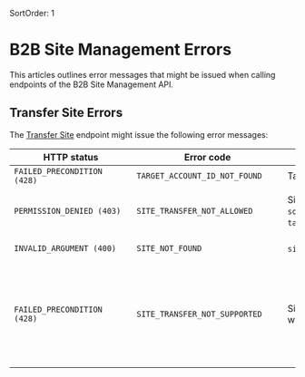 SortOrder: 1
# B2B Site Management Errors


This articles outlines error messages that might be issued when calling endpoints of the B2B Site Management API.


## Transfer Site Errors


The [Transfer Site](https://dev.wix.com/api/rest/account-level-apis/b2b-site-management/transfer-site) endpoint might issue the following error messages:

| <div style="width:200px">HTTP status</div> | <div style="width:250px">Error code</div> | <div style="width:280px">Error message </div> | <div style="width:300px">Troubleshooting </div> |
| --------------------------- | ----------------------------------- | ------------------------------------------------------------ | ------------------------------ |
| `FAILED_PRECONDITION (428)` | `TARGET_ACCOUNT_ID_NOT_FOUND` | Target account wasn't found. | Check that the target account ID exists. |
| `PERMISSION_DENIED (403)` | `SITE_TRANSFER_NOT_ALLOWED` | Site transfer isn't allowed for `sourceAccountId` and `targetAccountId`.  | Contact the [Wix B2B Sales team](mailto:bizdev@wix.com) to check that the specified target and source accounts are supported for site transfers. |
| `INVALID_ARGUMENT (400)` | `SITE_NOT_FOUND` | `siteId` wasn't found in `accountId`. | Check that the site exists and that it belongs to the source account. |
| `FAILED_PRECONDITION (428)` | `SITE_TRANSFER_NOT_SUPPORTED` | Site transfer isn't supported for sites with paid Wix services. | The specified site includes a paid Wix service. Use the [Cancel Package endpoint of the Resellers API](https://dev.wix.com/api/rest/account-level-apis/resellers/packages/cancel-package) to remove the paid service before trying to transfer the site again. After the transfer, you can use the [Create Package endpoint of the Resellers API](https://dev.wix.com/api/rest/account-level-apis/resellers/packages/create-package-v2) to add the paid Wix service to the site again. |